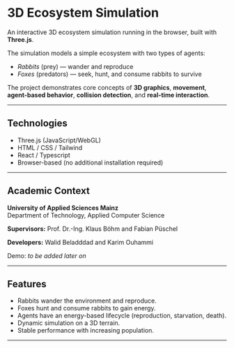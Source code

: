 # 3D Ecosystem Simulation

An interactive 3D ecosystem simulation running in the browser, built with **Three.js**.

The simulation models a simple ecosystem with two types of agents:
- *Rabbits* (prey) — wander and reproduce
- *Foxes* (predators) — seek, hunt, and consume rabbits to survive

The project demonstrates core concepts of **3D graphics**, **movement**, **agent-based behavior**, **collision detection**, and **real-time interaction**.

---

## Technologies

- Three.js (JavaScript/WebGL)
- HTML / CSS / Tailwind
- React / Typescript
- Browser-based (no additional installation required)

---

## Academic Context

**University of Applied Sciences Mainz**  
Department of Technology, Applied Computer Science

**Supervisors:** Prof. Dr.-Ing. Klaus Böhm and Fabian Püschel

**Developers:** Walid Beladddad and Karim Ouhammi

Demo: _to be added later on_

---

## Features

- Rabbits wander the environment and reproduce.
- Foxes hunt and consume rabbits to gain energy.
- Agents have an energy-based lifecycle (reproduction, starvation, death).
- Dynamic simulation on a 3D terrain.
- Stable performance with increasing population.

---
